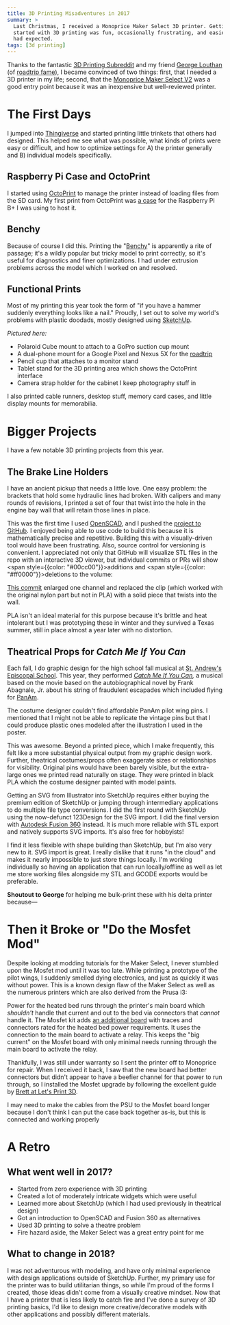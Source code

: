 ```yaml
---
title: 3D Printing Misadventures in 2017
summary: >
  Last Christmas, I received a Monoprice Maker Select 3D printer. Getting
  started with 3D printing was fun, occasionally frustrating, and easier than I
  had expected.
tags: [3d printing]
---
```


Thanks to the fantastic [3D Printing Subreddit][SUBREDDIT] and my friend
[George Louthan][G] (of [roadtrip fame][TQ]), I became convinced of two things:
first, that I needed a 3D printer in my life; second, that the
[Monoprice Maker Select V2][MSV2] was a good entry point because it was an
inexpensive but well-reviewed printer.

# The First Days

I jumped into [Thingiverse][TV] and started printing little trinkets that others
had designed. This helped me see what was possible, what kinds of prints were
easy or difficult, and how to optimize settings for A) the printer generally and
B) individual models specifically.

<Media type="image" size="" src="/assets/blog/3d-printing-2017/trinkets.jpg" alt="Trinkets"  />

## Raspberry Pi Case and OctoPrint

I started using [OctoPrint][OP] to manage the printer instead of loading files
from the SD card. My first print from OctoPrint was [a case][RPCASE] for the
Raspberry Pi B+ I was using to host it.

<Media type="image" size="" src="/assets/blog/3d-printing-2017/rpi.jpg" alt="Raspberry Pi Case"  />

## Benchy

Because of course I did this. Printing the "[Benchy][B]" is apparently a rite of
passage; it's a wildly popular but tricky model to print correctly, so it's
useful for diagnostics and finer optimizations. I had under extrusion problems
across the model which I worked on and resolved.

<Media type="image" size="" src="/assets/blog/3d-printing-2017/benchy.jpg" alt="Benchy"  />

## Functional Prints

Most of my printing this year took the form of "if you have a hammer suddenly
everything looks like a nail." Proudly, I set out to solve my world's problems
with plastic doodads, mostly designed using [SketchUp][SKU].

<Media type="image" size="" src="/assets/blog/3d-printing-2017/functional.jpg" alt="Functional Prints"  />

_Pictured here:_

- Polaroid Cube mount to attach to a GoPro suction cup mount
- A dual-phone mount for a Google Pixel and Nexus 5X for the [roadtrip][TQ]
  <Media type="image" size="" src="/assets/blog/3d-printing-2017/phone.png" alt="Phone Mount"  />
- Pencil cup that attaches to a monitor stand
- Tablet stand for the 3D printing area which shows the OctoPrint interface
  <Media type="image" size="" src="/assets/blog/3d-printing-2017/tablet.png" alt="Tablet Stand"  />
- Camera strap holder for the cabinet I keep photography stuff in

I also printed cable runners, desktop stuff, memory card cases, and little
display mounts for memorabilia.

# Bigger Projects

I have a few notable 3D printing projects from this year.

## The Brake Line Holders

<Media type="image" size="" src="/assets/blog/3d-printing-2017/brakes.jpg" alt="Brake Lines"  />

I have an ancient pickup that needs a little love. One easy problem: the
brackets that hold some hydraulic lines had broken. With calipers and many
rounds of revisions, I printed a set of four that twist into the hole in the
engine bay wall that will retain those lines in place.

<Media type="image" size="" src="/assets/blog/3d-printing-2017/brakes-model.png" alt="Brake Model"  />

This was the first time I used [OpenSCAD][OSCAD], and I pushed the
[project to GitHub][BLGH]. I enjoyed being able to use code to build this
because it is mathematically precise and repetitive. Building this with a
visually-driven tool would have been frustrating. Also, source control for
versioning is convenient. I appreciated not only that GitHub will visualize
STL files in the repo with an interactive 3D viewer, but individual commits or
PRs will show
<span style={{color: "#00cc00"}}>additions</span> and
<span style={{color: "#ff0000"}}>deletions</span> to the volume:

<Media type="image" size="" src="/assets/blog/3d-printing-2017/stl-diff.png" alt="STL Diff"  />

[This commit][C] enlarged one channel and replaced the clip (which worked with
the original nylon part but not in PLA) with a solid piece that twists into the
wall.

PLA isn't an ideal material for this purpose because it's brittle and heat
intolerant but I was prototyping these in winter and they survived a Texas
summer, still in place almost a year later with no distortion.

<Media type="image" size="" src="/assets/blog/3d-printing-2017/brakes-assembled.jpg" alt="Brake Lines Mounted"  />

## Theatrical Props for _Catch Me If You Can_

Each fall, I do graphic design for the high school fall musical at
[St. Andrew's Episcopal School][SAES]. This year, they performed
_[Catch Me If You Can][CMIYC],_ a musical based on the movie based on the
autobiographical novel by Frank Abagnale, Jr. about his string of fraudulent
escapades which included flying for [PanAm][PAWA].

The costume designer couldn't find affordable PanAm pilot wing pins. I mentioned
that I might not be able to replicate the vintage pins but that I could produce
plastic ones modeled after the illustration I used in the poster.

<Media type="image" size="mini" src="/assets/blog/3d-printing-2017/cmiyc.jpg" alt="CMYIC Art Sample"  />

This was awesome. Beyond a printed piece, which I make frequently, this felt
like a more substantial physical output from my graphic design work. Further,
theatrical costumes/props often exaggerate sizes or relationships for
visibility. Original pins would have been barely visible, but the extra-large
ones we printed read naturally on stage. They were printed in black PLA which the
costume designer painted with model paints.

<Media type="image" size="" src="/assets/blog/3d-printing-2017/wings.jpg" alt="CMYIC Wings"  />

Getting an SVG from Illustrator into SketchUp requires either buying the premium
edition of SketchUp or jumping through intermediary applications to do multiple
file type conversions. I did the first round with SketchUp using the now-defunct 123Design for the SVG import. I did the final version with
[Autodesk Fusion 360][A360] instead. It is much more reliable with
STL export and natively supports SVG imports. It's also free for hobbyists!

<Media type="image" size="" src="/assets/blog/3d-printing-2017/wings-model.png" alt="Wings Model in Fustion 360"  />

I find it less flexible with shape building than SketchUp, but I'm also very new
to it. SVG import is great. I really dislike that it runs "in the cloud" and
makes it nearly impossible to just store things locally. I'm working
individually so having an application that can run locally/offline as well as
let me store working files alongside my STL and GCODE exports would be
preferable.

<Media type="image" size="" src="/assets/blog/3d-printing-2017/delta.jpg" alt="Bulk printing on a delta"  />


**Shoutout to George** for helping me bulk-print these with his delta printer
because&mdash;

# Then it Broke or "Do the Mosfet Mod"

Despite looking at modding tutorials for the Maker Select, I never stumbled upon
the Mosfet mod until it was too late. While printing a prototype of the pilot
wings, I suddenly smelled dying electronics, and just as quickly it was without
power. This is a known design flaw of the Maker Select as well as the numerous
printers which are also derived from the Prusa i3:

Power for the heated bed runs through the printer's main board which _shouldn't_
handle that current and out to the bed via connectors that _cannot_ handle it.
The Mosfet kit adds [an additional board][MSBOARD] with traces and connectors
rated for the heated bed power requirements. It uses the connection to the main
board to activate a relay. This keeps the "big current" on the Mosfet board with
only minimal needs running through the main board to activate the relay.

Thankfully, I was still under warranty so I sent the printer off to Monoprice
for repair. When I received it back, I saw that the new board had better
connectors but didn't appear to have a beefier channel for that power to run
through, so I installed the Mosfet upgrade by following the excellent guide by
[Brett at Let's Print 3D][MOSFET].

<Media type="image" size="" src="/assets/blog/3d-printing-2017/mosfet.jpg" alt="Mosfet Upgrade"  />

I may need to make the cables from the PSU to the Mosfet board longer because
I don't think I can put the case back together as-is, but this is connected
and working properly

# A Retro

## What went well in 2017?

- Started from zero experience with 3D printing
- Created a lot of moderately intricate widgets which were useful
- Learned more about SketchUp (which I had used previously in theatrical design)
- Got an introduction to OpenSCAD and Fusion 360 as alternatives
- Used 3D printing to solve a theatre problem
- Fire hazard aside, the Maker Select was a great entry point for me

## What to change in 2018?

I was not adventurous with modeling, and have only minimal experience with
design applications outside of SketchUp. Further, my primary use for the printer
was to build utilitarian things, so while I'm proud of the forms I created,
those ideas didn't come from a visually creative mindset. Now that I have a
printer that is less likely to catch fire and I've done a survey of 3D printing
basics, I'd like to design more creative/decorative models with other
applications and possibly different materials.

[SUBREDDIT]: https://reddit.com/r/3dprinting
[G]: http://georgerloutha.nthefourth.com/
[TQ]: /blog/2017/building-travelogue/
[MSV2]: https://www.monoprice.com/product?p_id=13860
[TV]: https://www.thingiverse.com/
[B]: https://www.thingiverse.com/thing:763622
[OP]: https://octoprint.org/
[RPCASE]: https://www.thingiverse.com/thing:30572
[SKU]: https://www.sketchup.com/
[OSCAD]: http://www.openscad.org/
[BLGH]: https://github.com/tsmith512/88-D21-brake-line-bracket
[C]: https://github.com/tsmith512/88-D21-brake-line-bracket/commit/00de559abdf60490bf22c284908a4961d7f36e1e
[SAES]: https://www.sasaustin.org/
[CMIYC]: https://en.wikipedia.org/wiki/Catch_Me_If_You_Can
[PAWA]: https://en.wikipedia.org/wiki/Pan_American_World_Airways
[A360]: https://www.autodesk.com/products/fusion-360/overview
[MSBOARD]: https://www.amazon.com/dp/B01HEQVQAK
[MOSFET]: https://letsprint3d.net/2017/01/29/guide-installing-a-mosfet-board-maker-select-v2/
